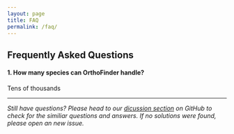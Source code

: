 ```yaml
---
layout: page
title: FAQ
permalink: /faq/
---
```


## Frequently Asked Questions


#### **1. How many species can OrthoFinder handle?**

Tens of thousands



---

*Still have questions? Please head to our [dicussion section](https://github.com/OrthoFinder/OrthoFinder/issues) on GitHub to check for the similiar questions and answers. If no solutions were found, please open an new issue.*